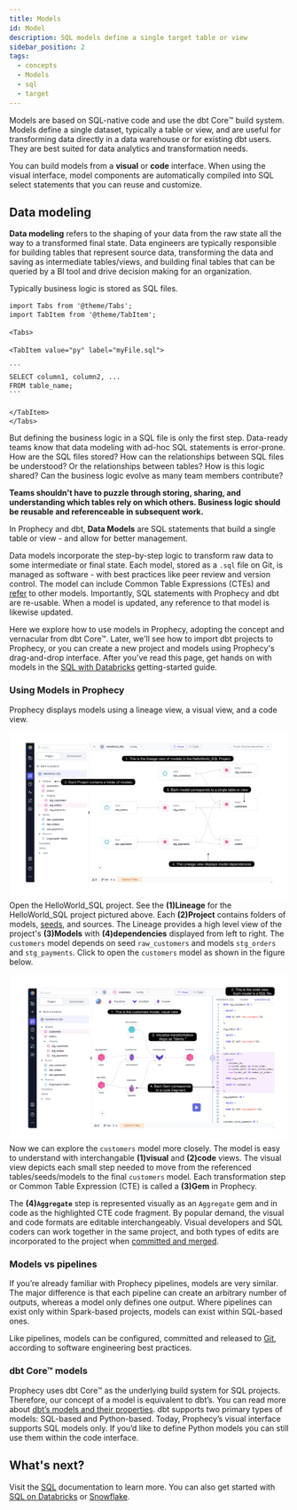 ```yaml
---
title: Models
id: Model
description: SQL models define a single target table or view
sidebar_position: 2
tags:
  - concepts
  - Models
  - sql
  - target
---
```


Models are based on SQL-native code and use the dbt Core™️ build system. Models define a single dataset, typically a table or view, and are useful for transforming data directly in a data warehouse or for existing dbt users. They are best suited for data analytics and transformation needs.

You can build models from a **visual** or **code** interface. When using the visual interface, model components are automatically compiled into SQL select statements that you can reuse and customize.

## Data modeling

**Data modeling** refers to the shaping of your data from the raw state all the way to a transformed final state. Data engineers are typically responsible for building tables that represent source data, transforming the data and saving as intermediate tables/views, and building final tables that can be queried by a BI tool and drive decision making for an organization.

Typically business logic is stored as SQL files.

````mdx-code-block
import Tabs from '@theme/Tabs';
import TabItem from '@theme/TabItem';

<Tabs>

<TabItem value="py" label="myFile.sql">

```
SELECT column1, column2, ...
FROM table_name;
```

</TabItem>
</Tabs>

````

But defining the business logic in a SQL file is only the first step. Data-ready teams know that data modeling with ad-hoc SQL statements is error-prone. How are the SQL files stored? How can the relationships between SQL files be understood? Or the relationships between tables? How is this logic shared? Can the business logic evolve as many team members contribute?

**Teams shouldn't have to puzzle through storing, sharing, and understanding which tables rely on which others. Business logic should be reusable and referenceable in subsequent work.**

In Prophecy and dbt, **Data Models** are SQL statements that build a single table or view - and allow for better management.

Data models incorporate the step-by-step logic to transform raw data to some intermediate or final state. Each model, stored as a `.sql` file on Git, is managed as software - with best practices like peer review and version control. The model can include Common Table Expressions (CTEs) and [refer](https://docs.getdbt.com/docs/build/sql-models#building-dependencies-between-models) to other models. Importantly, SQL statements with Prophecy and dbt are re-usable. When a model is updated, any reference to that model is likewise updated.

Here we explore how to use models in Prophecy, adopting the concept and vernacular from dbt Core™. Later, we'll see how to import dbt projects to Prophecy, or you can create a new project and models using Prophecy's drag-and-drop interface. After you've read this page, get hands on with models in the [SQL with Databricks](/docs/get-started/tutorials/getting-started-with-low-code-sql.md#44-Develop-your-first-model) getting-started guide.

### Using Models in Prophecy

Prophecy displays models using a lineage view, a visual view, and a code view.

![lineage-view](./img/models/lineage-view.png)
Open the HelloWorld_SQL project. See the **(1)Lineage** for the HelloWorld_SQL project pictured above. Each **(2)Project** contains folders of models, [seeds](/docs/get-started/tutorials/getting-started-with-low-code-sql.md#431-create-seeds), and sources. The Lineage provides a high level view of the project's **(3)Models** with **(4)dependencies** displayed from left to right. The `customers` model depends on seed `raw_customers` and models `stg_orders` and `stg_payments`. Click to open the `customers` model as shown in the figure below.

![model-view](./img/models/model-view.png)
Now we can explore the `customers` model more closely. The model is easy to understand with interchangable **(1)visual** and **(2)code** views. The visual view depicts each small step needed to move from the referenced tables/seeds/models to the final `customers` model. Each transformation step or Common Table Expression (CTE) is called a **(3)Gem** in Prophecy.

The **(4)`Aggregate`** step is represented visually as an `Aggregate` gem and in code as the highlighted CTE code fragment. By popular demand, the visual and code formats are editable interchangeably. Visual developers and SQL coders can work together in the same project, and both types of edits are incorporated to the project when [committed and merged](/docs/ci-cd/git/git.md).

### Models vs pipelines

If you’re already familiar with Prophecy pipelines, models are very similar. The major difference is that each pipeline can create an arbitrary number of outputs, whereas a model only defines one output. Where pipelines can exist only within Spark-based projects, models can exist within SQL-based ones.

Like pipelines, models can be configured, committed and released to [Git](/docs/ci-cd/git/git.md), according to software engineering best practices.

### dbt Core™ models

Prophecy uses dbt Core™ as the underlying build system for SQL projects. Therefore, our concept of a model is equivalent to dbt’s. You can read more about [dbt’s models and their properties](https://docs.getdbt.com/docs/build/models). dbt supports two primary types of models: SQL-based and Python-based. Today, Prophecy’s visual interface supports SQL models only. If you’d like to define Python models you can still use them within the code interface.

## What's next?

Visit the [SQL](/SQL) documentation to learn more. You can also get started with [SQL on Databricks](/docs/get-started/tutorials/getting-started-with-low-code-sql.md) or [Snowflake](/docs/get-started/tutorials/getting-started-sql-snowflake.md).

